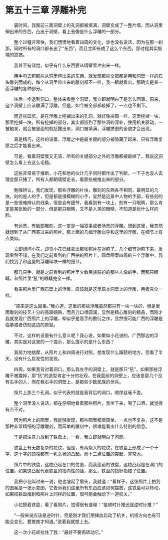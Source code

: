 # 第五十三章 浮雕补完


　　霎时间，我面前三面洞壁上的孔洞都被填满，洞壁变成了一整片墙，而从洞里伸出来的东西，凸出于洞壁，看上去像是什么浮雕的一部分。

　　整个过程非常快，我们愣愣地看着四周的变化，谁也没有说话，因为在那一刹那，同时所有的洞口都长出了“东西”，而且立即长成了这么个东西，那过程其实极端的震撼。

　　我甚至有错觉，似乎有什么东西要从墙壁里冲出来一样。

　　用手电去照那些从洞里伸出来的东西，就发现那些全部都是用和洞壁一样的石头雕刻而成的，每个从洞里伸出来的雕刻都不一样，我一眼就看出，那确实是某一面浮雕的各种部分。

　　往后一步退到洞口，整体来看整个洞壁，我立即就明白了是怎么回事，原来，这个洞壁上应该雕满了浮雕，但是，如今被全部都敲掉了，一点也不剩下。

　　而这些凹坑，是在浮雕上挖掘出来的孔洞，就好像拼图一样，这里挖掉一块，那里挖掉一块，所有挖掉的部分，其实都嵌到了那些洞的深处，使用机关驱动，一被触发，就会被里面的机括推出来，洞口被填满，浮雕拼图的全貌才会出现。

　　真是精巧，这样的设置，浮雕之中是最关键的部分被隐藏了起来，只有浮雕复原之后才能看出来。

　　可是，看着洞壁我又无语，所有的关键部分之外的浮雕都被敲掉了，我说这洞壁怎么看上去这么毛糙。

　　这些非常易于推断，小花和他的伙计几乎同时都作出了判断，一下子也没人去理会那只猪了，所有人都朝墙壁走去，看那些被推出来的部分。

　　勉强辨认，我们发现，那些浮雕的片块，雕刻的东西各不相同，最明显的几块，刻的是人的手，但是都是很模糊的小手，显然是远景中人物的手部，有些刻的是一些很难辨认的线条，但是会有细节，我看到有一块上，刻有一只眼睛，那么肯定是某张脸的一部分，但是那只眼睛，又不是人类的眼睛，不知道是张什么样的脸。

　　有远景，有脸部雕刻，这一定是一幅叙事或者场景的浮雕。想到这里，我忽然就想到了从广西寄过来的照片。那上面的几幅浮雕似乎和这里的浮雕，在细节上有点类似。

　　立即想问小花，却见小花已经拿出那张照片在对照了。几个细节对照下来，发现果然不错，在我们之前看到的广西拍的照片上，圆盘图案四周的三个浮雕中，我们找到了和这里的浮雕碎块一样的细节。

　　那几只手，就是之前看到的照片里少数民族装扮的那些人像的手，而那只眼睛，和照片里“犼”的眼睛完全一样。

　　看来照片里广西石壁上的浮雕，应该就是这里原本洞壁上的浮雕，两者完全一样。

　　“原来是这么回事。”我心道，这里的那些浮雕虽然都只有一块一块的，但是里面雕刻的技艺十分的高超娴熟，而且刀口很圆润，显然是精心雕刻的精品，而刚才我就发现广西照片上的浮雕，却似乎是高手的敷衍之作，显然很可能广西的浮雕是临摹或者仿刻这边的原型。

　　不过，这样的设置有什么意义呢？我心说，如果如小花说的，广西那边的浮雕，其实是对这里的一个提示，那么提示的是什么东西？

　　我努力地揣摩，从照片上和四周进行对照，想发现什么蹊跷的地方。但看了半天，没有什么启发性的发现。

　　四周，如果我背对着洞口，那么我左手的洞壁上，就是那只“犼”，如果那些浮雕不被撬掉，那“犼”的造型肯定十分的壮观，在我面前的洞壁上，应该是那几个没有右手的人，而在我右手的洞壁上，是那些少数民族的伏兵。

　　照片上那三个孔洞，似乎代表的就是我背后的洞口，顺序丝毫不差。

　　整个洞里没人说话，都在仔细地看着那些照片，我坐下来，喝了口酒，就觉得有点不对。

　　因为照片上的图案，我能够发现，那些图案都很简单，一点也不复杂，这不是那种非常精细的浮雕雕刻，而简单的雕刻中，很难能看出什么特别的信息。

　　于是把注意力放到了铁盘上，一看，我立即就明白了问题。

　　铁盘上有无数复杂的花纹，但是，有两条大的花纹，在铁盘上形成了一个十字，这十字的顶端都有一乳头状的凸起。而十二点位置的突起，非常大。

　　照片中的铁盘，这粒凸起在口的位置，而我面前的铁盘，这粒凸起是在洞口的位置。如果这凸起代表铁盘的指向性的话，那么，铁盘的指针指错了位置。

　　我把小花叫过来一说，他也皱起了眉头，我就道：“看样子，这张照片上拍到的图案是一张示意图，它告诉我们这里所有东西应该如何摆放，这铁盘可以转动，如果把铁盘推到和照片上同样的位置，很可能会触动下一道机关。”

　　小花摸着铁盘，看了看照片，觉得很有道理：“是顺时针推还是逆时针推？”

　　“一般来说应该是逆时针，但是刚才我们用猪血启动了机关，机括方向也有可能会变化，要推推才知道。”说着我就想上去。

　　这一次小花却拉住了我：“最好不要再转动它。”

